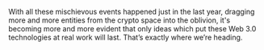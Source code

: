With all these mischievous events happened just in the last year, dragging more and more entities from the crypto space into the oblivion, it's becoming more and more evident that only ideas which put these Web 3.0 technologies at real work will last. That’s exactly where we’re heading.